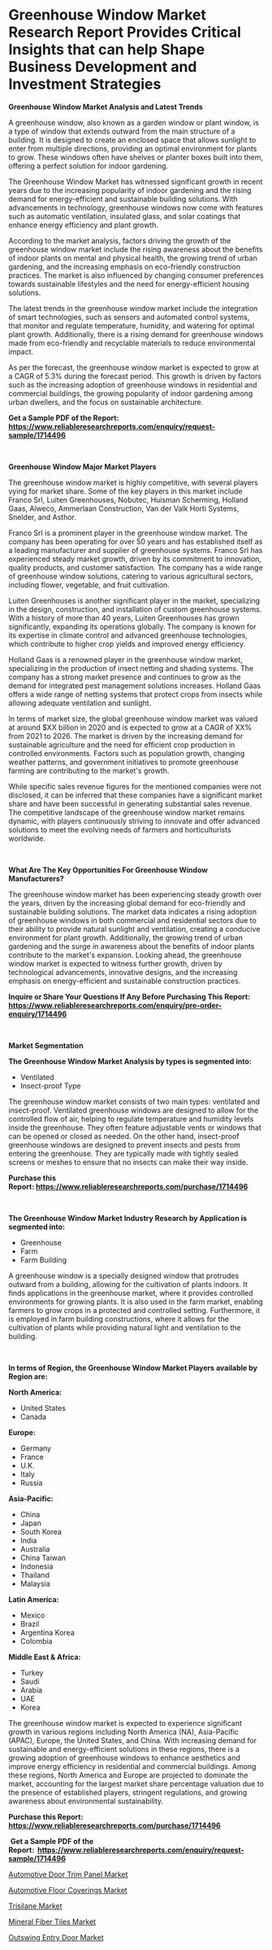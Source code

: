 <p><h1>Greenhouse Window Market Research Report Provides Critical Insights that can help Shape Business Development and Investment Strategies</h1></p><p><strong>Greenhouse Window Market Analysis and Latest Trends</strong></p>
<p><p>A greenhouse window, also known as a garden window or plant window, is a type of window that extends outward from the main structure of a building. It is designed to create an enclosed space that allows sunlight to enter from multiple directions, providing an optimal environment for plants to grow. These windows often have shelves or planter boxes built into them, offering a perfect solution for indoor gardening.</p><p>The Greenhouse Window Market has witnessed significant growth in recent years due to the increasing popularity of indoor gardening and the rising demand for energy-efficient and sustainable building solutions. With advancements in technology, greenhouse windows now come with features such as automatic ventilation, insulated glass, and solar coatings that enhance energy efficiency and plant growth.</p><p>According to the market analysis, factors driving the growth of the greenhouse window market include the rising awareness about the benefits of indoor plants on mental and physical health, the growing trend of urban gardening, and the increasing emphasis on eco-friendly construction practices. The market is also influenced by changing consumer preferences towards sustainable lifestyles and the need for energy-efficient housing solutions.</p><p>The latest trends in the greenhouse window market include the integration of smart technologies, such as sensors and automated control systems, that monitor and regulate temperature, humidity, and watering for optimal plant growth. Additionally, there is a rising demand for greenhouse windows made from eco-friendly and recyclable materials to reduce environmental impact.</p><p>As per the forecast, the greenhouse window market is expected to grow at a CAGR of 5.3% during the forecast period. This growth is driven by factors such as the increasing adoption of greenhouse windows in residential and commercial buildings, the growing popularity of indoor gardening among urban dwellers, and the focus on sustainable architecture.</p></p>
<p><strong>Get a Sample PDF of the Report:&nbsp; <a href="https://www.reliableresearchreports.com/enquiry/request-sample/1714496">https://www.reliableresearchreports.com/enquiry/request-sample/1714496</a></strong></p>
<p>&nbsp;</p>
<p><strong>Greenhouse Window Major Market Players</strong></p>
<p><p>The greenhouse window market is highly competitive, with several players vying for market share. Some of the key players in this market include Franco Srl, Luiten Greenhouses, Nobutec, Huisman Scherming, Holland Gaas, Alweco, Ammerlaan Construction, Van der Valk Horti Systems, Snelder, and Asthor.</p><p>Franco Srl is a prominent player in the greenhouse window market. The company has been operating for over 50 years and has established itself as a leading manufacturer and supplier of greenhouse systems. Franco Srl has experienced steady market growth, driven by its commitment to innovation, quality products, and customer satisfaction. The company has a wide range of greenhouse window solutions, catering to various agricultural sectors, including flower, vegetable, and fruit cultivation.</p><p>Luiten Greenhouses is another significant player in the market, specializing in the design, construction, and installation of custom greenhouse systems. With a history of more than 40 years, Luiten Greenhouses has grown significantly, expanding its operations globally. The company is known for its expertise in climate control and advanced greenhouse technologies, which contribute to higher crop yields and improved energy efficiency.</p><p>Holland Gaas is a renowned player in the greenhouse window market, specializing in the production of insect netting and shading systems. The company has a strong market presence and continues to grow as the demand for integrated pest management solutions increases. Holland Gaas offers a wide range of netting systems that protect crops from insects while allowing adequate ventilation and sunlight.</p><p>In terms of market size, the global greenhouse window market was valued at around $XX billion in 2020 and is expected to grow at a CAGR of XX% from 2021 to 2026. The market is driven by the increasing demand for sustainable agriculture and the need for efficient crop production in controlled environments. Factors such as population growth, changing weather patterns, and government initiatives to promote greenhouse farming are contributing to the market's growth.</p><p>While specific sales revenue figures for the mentioned companies were not disclosed, it can be inferred that these companies have a significant market share and have been successful in generating substantial sales revenue. The competitive landscape of the greenhouse window market remains dynamic, with players continuously striving to innovate and offer advanced solutions to meet the evolving needs of farmers and horticulturists worldwide.</p></p>
<p>&nbsp;</p>
<p><strong>What Are The Key Opportunities For Greenhouse Window Manufacturers?</strong></p>
<p><p>The greenhouse window market has been experiencing steady growth over the years, driven by the increasing global demand for eco-friendly and sustainable building solutions. The market data indicates a rising adoption of greenhouse windows in both commercial and residential sectors due to their ability to provide natural sunlight and ventilation, creating a conducive environment for plant growth. Additionally, the growing trend of urban gardening and the surge in awareness about the benefits of indoor plants contribute to the market's expansion. Looking ahead, the greenhouse window market is expected to witness further growth, driven by technological advancements, innovative designs, and the increasing emphasis on energy-efficient and sustainable construction practices.</p></p>
<p><strong>Inquire or Share Your Questions If Any Before Purchasing This Report: <a href="https://www.reliableresearchreports.com/enquiry/pre-order-enquiry/1714496">https://www.reliableresearchreports.com/enquiry/pre-order-enquiry/1714496</a></strong></p>
<p>&nbsp;</p>
<p><strong>Market Segmentation</strong></p>
<p><strong>The Greenhouse Window Market Analysis by types is segmented into:</strong></p>
<p><ul><li>Ventilated</li><li>Insect-proof Type</li></ul></p>
<p><p>The greenhouse window market consists of two main types: ventilated and insect-proof. Ventilated greenhouse windows are designed to allow for the controlled flow of air, helping to regulate temperature and humidity levels inside the greenhouse. They often feature adjustable vents or windows that can be opened or closed as needed. On the other hand, insect-proof greenhouse windows are designed to prevent insects and pests from entering the greenhouse. They are typically made with tightly sealed screens or meshes to ensure that no insects can make their way inside.</p></p>
<p><strong>Purchase this Report:&nbsp;<a href="https://www.reliableresearchreports.com/purchase/1714496">https://www.reliableresearchreports.com/purchase/1714496</a></strong></p>
<p>&nbsp;</p>
<p><strong>The Greenhouse Window Market Industry Research by Application is segmented into:</strong></p>
<p><ul><li>Greenhouse</li><li>Farm</li><li>Farm Building</li></ul></p>
<p><p>A greenhouse window is a specially designed window that protrudes outward from a building, allowing for the cultivation of plants indoors. It finds applications in the greenhouse market, where it provides controlled environments for growing plants. It is also used in the farm market, enabling farmers to grow crops in a protected and controlled setting. Furthermore, it is employed in farm building constructions, where it allows for the cultivation of plants while providing natural light and ventilation to the building.</p></p>
<p>&nbsp;</p>
<p><strong>In terms of Region, the Greenhouse Window Market Players available by Region are:</strong></p>
<p>
    <p> <strong> North America: </strong>
        <ul>
            <li>United States</li>
            <li>Canada</li>
        </ul>
        </p> 
    <p> <strong> Europe: </strong>
        <ul>
            <li>Germany</li>
            <li>France</li>
            <li>U.K.</li>
            <li>Italy</li>
            <li>Russia</li>
        </ul>
        </p> 
    <p> <strong> Asia-Pacific: </strong>
        <ul>
            <li>China</li>
            <li>Japan</li>
            <li>South Korea</li>
            <li>India</li>
            <li>Australia</li>
            <li>China Taiwan</li>
            <li>Indonesia</li>
            <li>Thailand</li>
            <li>Malaysia</li>
        </ul>
        </p> 
    <p> <strong> Latin America: </strong>
        <ul>
            <li>Mexico</li>
            <li>Brazil</li>
            <li>Argentina Korea</li>
            <li>Colombia</li>
        </ul>
        </p> 
    <p> <strong> Middle East & Africa: </strong>
        <ul>
            <li>Turkey</li>
            <li>Saudi</li>
            <li>Arabia</li>
            <li>UAE</li>
            <li>Korea</li>
        </ul>
    </p>
    </p>
<p><p>The greenhouse window market is expected to experience significant growth in various regions including North America (NA), Asia-Pacific (APAC), Europe, the United States, and China. With increasing demand for sustainable and energy-efficient solutions in these regions, there is a growing adoption of greenhouse windows to enhance aesthetics and improve energy efficiency in residential and commercial buildings. Among these regions, North America and Europe are projected to dominate the market, accounting for the largest market share percentage valuation due to the presence of established players, stringent regulations, and growing awareness about environmental sustainability.</p></p>
<p><strong>Purchase this Report: <a href="https://www.reliableresearchreports.com/purchase/1714496">https://www.reliableresearchreports.com/purchase/1714496</a></strong></p>
<p>&nbsp;<strong>Get a Sample PDF of the Report:&nbsp;&nbsp;<a href="https://www.reliableresearchreports.com/enquiry/request-sample/1714496">https://www.reliableresearchreports.com/enquiry/request-sample/1714496</a></strong></p>
<p><strong></strong></p>
<p><p><a href="https://medium.com/@flee.calm.mark/automotive-door-trim-panel-market-analysis-and-sze-forecasted-for-period-from-2023-to-2030-cbb11714d56d">Automotive Door Trim Panel Market</a></p><p><a href="https://medium.com/@bank.build.unity/automotive-floor-coverings-market-analysis-and-sze-forecasted-for-period-from-2023-to-2030-fd1da5a00dd3">Automotive Floor Coverings Market</a></p><p><a href="https://www.linkedin.com/pulse/trisilane-market-share-amp-new-trends-analysis-report-type-jh33e/">Trisilane Market</a></p><p><a href="https://www.linkedin.com/pulse/mineral-fiber-tiles-market-size-2023-2030-global-industrial-znfye/">Mineral Fiber Tiles Market</a></p><p><a href="https://github.com/CliffMedina6/Market-Research-Report-List-1/blob/main/outswing-entry-door-market.md">Outswing Entry Door Market</a></p></p>